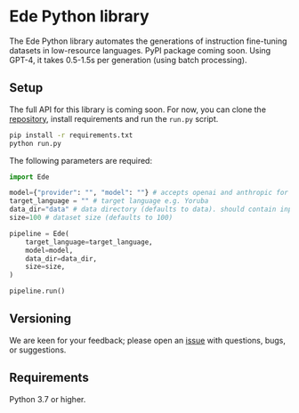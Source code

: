 # Ede Python library

The Ede Python library automates the generations of instruction fine-tuning datasets in low-resource languages. PyPI package coming soon. Using GPT-4, it takes 0.5-1.5s per generation (using batch processing).

## Setup

The full API for this library is coming soon. For now, you can clone the [repository](https://github.com/generalpurposelab/ede-data), install requirements and run the `run.py` script.

```sh
pip install -r requirements.txt
python run.py
```

 The following parameters are required:

```python
import Ede

model={"provider": "", "model": ""} # accepts openai and anthropic for provider
target_language = "" # target language e.g. Yoruba
data_dir="data" # data directory (defaults to data). should contain input, output and schemas
size=100 # dataset size (defaults to 100)

pipeline = Ede(
    target_language=target_language, 
    model=model, 
    data_dir=data_dir, 
    size=size, 
)

pipeline.run()
```

## Versioning

We are keen for your feedback; please open an [issue](https://github.com/generalpurposelab/ede-data/issues) with questions, bugs, or suggestions.

## Requirements

Python 3.7 or higher.